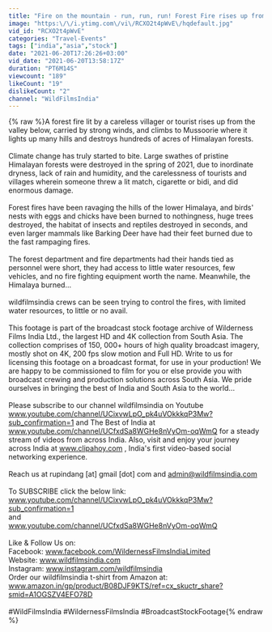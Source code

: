 ```yaml
---
title: "Fire on the mountain - run, run, run! Forest Fire rises up from valley below and climbs to Mussoorie"
image: "https:\/\/i.ytimg.com\/vi\/RCXO2t4pWvE\/hqdefault.jpg"
vid_id: "RCXO2t4pWvE"
categories: "Travel-Events"
tags: ["india","asia","stock"]
date: "2021-06-20T17:26:26+03:00"
vid_date: "2021-06-20T13:58:17Z"
duration: "PT6M14S"
viewcount: "189"
likeCount: "19"
dislikeCount: "2"
channel: "WildFilmsIndia"
---
```

{% raw %}A forest fire lit by a careless villager or tourist rises up from the valley below, carried by strong winds,  and climbs to Mussoorie where it lights up many hills and destroys hundreds of acres of Himalayan forests.<br /><br />Climate change has truly started to bite. Large swathes of pristine Himalayan forests were destroyed in the spring of 2021, due to inordinate dryness, lack of rain and humidity, and the carelessness of tourists and villages wherein someone threw a lit match, cigarette or bidi, and did enormous damage.<br /><br />Forest fires have been ravaging the hills of the lower Himalaya, and birds' nests with eggs and chicks have been burned to nothingness, huge trees destroyed, the habitat of insects and reptiles destroyed in seconds, and even larger mammals like Barking Deer have had their feet burned due to the fast rampaging fires.<br /><br />The forest department and fire departments had their hands tied as personnel were short, they had access to little water resources, few vehicles, and no fire fighting equipment worth the name. Meanwhile, the Himalaya burned...<br /><br />wildfilmsindia crews can be seen trying to control the fires, with limited water resources, to little or no avail.<br /><br />This footage is part of the broadcast stock footage archive of Wilderness Films India Ltd., the largest HD and 4K collection from South Asia. The collection comprises of 150, 000+ hours of high quality broadcast imagery, mostly shot on 4K, 200 fps slow motion and Full HD. Write to us for licensing this footage on a broadcast format, for use in your production! We are happy to be commissioned to film for you or else provide you with broadcast crewing and production solutions across South Asia. We pride ourselves in bringing the best of India and South Asia to the world... <br /><br />Please subscribe to our channel wildfilmsindia on Youtube  www.youtube.com/channel/UCixvwLpO_pk4uVOkkkqP3Mw?sub_confirmation=1 and The Best of India at www.youtube.com/channel/UCfxdSa8WGHe8nVyOm-oqWmQ for a steady stream of videos from across India. Also, visit and enjoy your journey across India at www.clipahoy.com , India's first video-based social networking experience.<br /><br />Reach us at rupindang [at] gmail [dot] com and admin@wildfilmsindia.com<br /><br />To SUBSCRIBE click the below link:<br />www.youtube.com/channel/UCixvwLpO_pk4uVOkkkqP3Mw?sub_confirmation=1<br />and<br />www.youtube.com/channel/UCfxdSa8WGHe8nVyOm-oqWmQ<br /><br />Like &amp; Follow Us on:<br />Facebook: www.facebook.com/WildernessFilmsIndiaLimited<br />Website: www.wildfilmsindia.com<br />Instagram: www.instagram.com/wildfilmsindia<br />Order our wildfilmsindia t-shirt from Amazon at: www.amazon.in/gp/product/B08DJF9KTS/ref=cx_skuctr_share?smid=A1OGSZV4EFO78D<br /><br />#WildFilmsIndia #WildernessFilmsIndia #BroadcastStockFootage{% endraw %}
